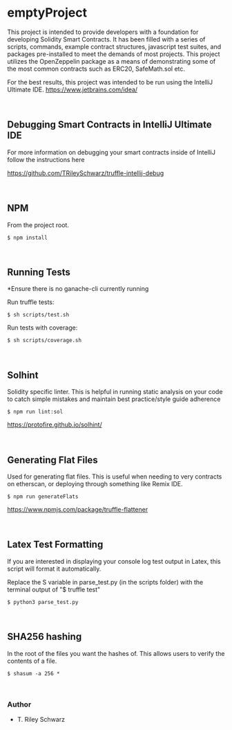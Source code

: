# emptyProject

This project is intended to provide developers with a foundation for developing Solidity Smart Contracts. It has been filled with a series
of scripts, commands, example contract structures, javascript test suites, and packages pre-installed to meet the demands of most projects. 
This project utilizes the OpenZeppelin package as a means of demonstrating some of the most common contracts such as ERC20, SafeMath.sol etc.

For the best results, this project was intended to be run using the IntelliJ Ultimate IDE. https://www.jetbrains.com/idea/ 

&nbsp;
## Debugging Smart Contracts in IntelliJ Ultimate IDE
 
For more information on debugging your smart contracts inside of IntelliJ follow the instructions here

https://github.com/TRileySchwarz/truffle-intellij-debug

&nbsp;
## NPM
From the project root. 
    
    $ npm install

&nbsp;
## Running Tests
*Ensure there is no ganache-cli currently running

Run truffle tests: 

    $ sh scripts/test.sh

Run tests with coverage: 

    $ sh scripts/coverage.sh

&nbsp;
## Solhint
Solidity specific linter. This is helpful in running static analysis on your code to catch simple mistakes and maintain best practice/style guide adherence

    $ npm run lint:sol

https://protofire.github.io/solhint/

&nbsp;
## Generating Flat Files
Used for generating flat files. This is useful when needing to very contracts on etherscan, or deploying through something like Remix IDE.

    $ npm run generateFlats

https://www.npmjs.com/package/truffle-flattener

&nbsp;
## Latex Test Formatting
If you are interested in displaying your console log test output in Latex, this script will format it automatically.

Replace the S variable in parse_test.py (in the scripts folder) with the terminal output of "$ truffle test"

    $ python3 parse_test.py
    
&nbsp;
## SHA256 hashing
In the root of the files you want the hashes of. This allows users to verify the contents of a file.
    
    $ shasum -a 256 * 

&nbsp;
### Author

- T. Riley Schwarz








